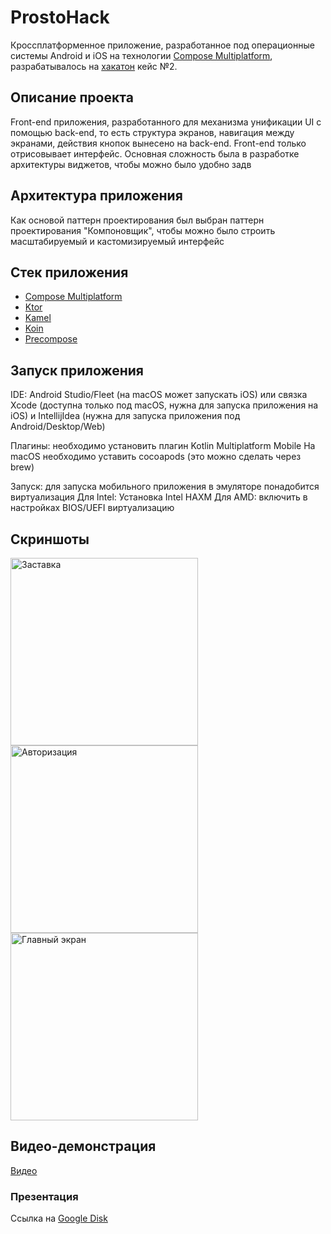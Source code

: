 # ProstoHack

Кроссплатформенное приложение, разработанное под операционные системы Android и iOS на технологии [Compose Multiplatform](https://www.jetbrains.com/lp/compose-multiplatform/), разрабатывалось на [хакатон](https://www.prostospb.team/hackathon-sber24) кейс №2.

## Описание проекта

Front-end приложения, разработанного для механизма унификации UI с помощью back-end, то есть структура экранов, навигация между экранами, действия кнопок вынесено на back-end. Front-end только отрисовывает интерфейс. Основная сложность была в разработке архитектуры виджетов, чтобы можно было удобно задв

## Архитектура приложения

Как основой паттерн проектирования был выбран паттерн проектирования "Компоновщик", чтобы можно было строить масштабируемый и кастомизируемый интерфейс

## Стек приложения

- [Compose Multiplatform](https://www.jetbrains.com/lp/compose-multiplatform/)
- [Ktor](https://ktor.io/docs/welcome.html)
- [Kamel](https://github.com/Kamel-Media/Kamel)
- [Koin](https://insert-koin.io)
- [Precompose](https://github.com/Tlaster/PreCompose)

## Запуск приложения

IDE: Android Studio/Fleet (на macOS может запускать iOS) или связка Xcode (доступна только под macOS, нужна для запуска приложения на iOS) и IntellijIdea (нужна для запуска приложения под Android/Desktop/Web)

Плагины: необходимо установить плагин Kotlin Multiplatform Mobile
На macOS необходимо уставить cocoapods (это можно сделать через brew)

Запуск: для запуска мобильного приложения в эмуляторе понадобится виртуализация
Для Intel: Установка Intel HAXM
Для AMD: включить в настройках BIOS/UEFI виртуализацию

## Скриншоты
<p>
  <img src="../master/splash.jpg" alt="Заставка" width="300" />
  <img src="../master/enter.jpg" alt="Авторизация" width="300" />
  <img src="../master/main.jpg" alt="Главный экран" width="300" />
</p>

## Видео-демонстрация

[Видео](https://youtube.com/shorts/Yk9YlZg1AfQ?si=6DMk7B1UA5bOWpiW)

### Презентация
Ссылка на [Google Disk](https://drive.google.com/file/d/1Nh49nEqURY7byS3OAFRoZPiZ2FvH1F1X/view?usp=share_link)
